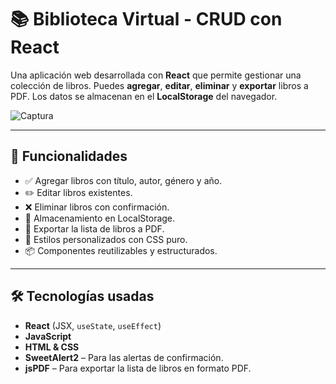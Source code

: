 # 📚 Biblioteca Virtual - CRUD con React

Una aplicación web desarrollada con **React** que permite gestionar una colección de libros. Puedes **agregar**, **editar**, **eliminar** y **exportar** libros a PDF. Los datos se almacenan en el **LocalStorage** del navegador.

![Captura](landing.png)

---

## 🚀 Funcionalidades

- ✅ Agregar libros con título, autor, género y año.
- ✏️ Editar libros existentes.
- ❌ Eliminar libros con confirmación.
- 💾 Almacenamiento en LocalStorage.
- 📄 Exportar la lista de libros a PDF.
- 🎨 Estilos personalizados con CSS puro.
- 📦 Componentes reutilizables y estructurados.

---

## 🛠️ Tecnologías usadas

- **React** (JSX, `useState`, `useEffect`)
- **JavaScript**
- **HTML & CSS**
- **SweetAlert2** – Para las alertas de confirmación.
- **jsPDF** – Para exportar la lista de libros en formato PDF.

